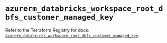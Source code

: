 # `azurerm_databricks_workspace_root_dbfs_customer_managed_key`

Refer to the Terraform Registry for docs: [`azurerm_databricks_workspace_root_dbfs_customer_managed_key`](https://registry.terraform.io/providers/hashicorp/azurerm/4.11.0/docs/resources/databricks_workspace_root_dbfs_customer_managed_key).
